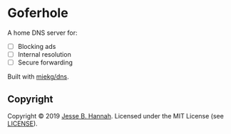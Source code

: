 # Goferhole

A home DNS server for:

- [ ] Blocking ads
- [ ] Internal resolution
- [ ] Secure forwarding

Built with [miekg/dns][].

## Copyright

Copyright © 2019 [Jesse B. Hannah][]. Licensed under the MIT License (see
[LICENSE][]).

[miekg/dns]: https://github.com/miekg/dns
[jesse b. hannah]: https://jbhannah.net
[license]: LICENSE
